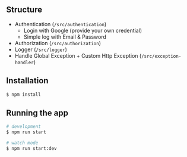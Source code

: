 ## Structure
- Authentication (```/src/authentication```)
  - Login with Google (provide your own credential)
  - Simple log with Email & Password
- Authorization (```/src/authorization```)
- Logger (```/src/logger```)
- Handle Global Exception + Custom Http Exception (```/src/exception-handler```)


## Installation

```bash
$ npm install
```

## Running the app

```bash
# development
$ npm run start

# watch mode
$ npm run start:dev

